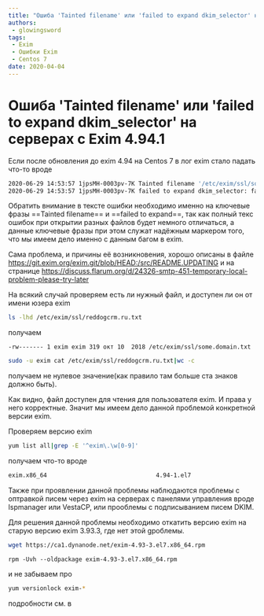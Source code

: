 ```yaml
---
title: "Ошиба 'Tainted filename' или 'failed to expand dkim_selector' на серверах с Exim 4.94.1"
authors: 
 - glowingsword
tags:
 - Exim
 - Ошибки Exim
 - Centos 7
date: 2020-04-04
---
```

# Ошиба 'Tainted filename' или 'failed to expand dkim_selector' на серверах с Exim 4.94.1

Если после обновления до exim 4.94 на Centos 7 в лог exim стало падать что-то вроде 

```bash
2020-06-29 14:53:57 1jpsMH-0003pv-7K Tainted filename '/etc/exim/ssl/some.domain.txt'
2020-06-29 14:53:57 1jpsMH-0003pv-7K failed to expand dkim_selector: failed to open /etc/exim/ssl/some.domain.txt: Permission denied (euid=93 egid=93)
```
Обратить  внимание в тексте ошибки необходимо именно на  ключевые фразы ==Tainted filename== и ==failed to expand==, так как полный текс ошибок при открытии разных файлов будет немного отличаться, а данные ключевые фразы при этом служат надёжным маркером того, что мы имеем дело именно с данным багом в exim.

Сама проблема, и причины её возникновения, хорошо описаны в файле https://git.exim.org/exim.git/blob/HEAD:/src/README.UPDATING и на странице https://discuss.flarum.org/d/24326-smtp-451-temporary-local-problem-please-try-later

На всякий случай проверяем есть ли нужный файл, и доступен ли он от имени юзера exim

```bash
ls -lhd /etc/exim/ssl/reddogcrm.ru.txt
```
получаем 

```
-rw------- 1 exim exim 319 окт 10  2018 /etc/exim/ssl/some.domain.txt
```
```bash
sudo -u exim cat /etc/exim/ssl/reddogcrm.ru.txt|wc -c
```

получаем не нулевое значение(как правило там больше ста знаков должно быть).

Как видно, файл доступен для чтения для пользователя exim. И права у него корректные. Значит мы имеем дело данной проблемой конкретной версии exim.

Проверяем версию exim 

```bash
yum list all|grep -E '^exim\.\w[0-9]'
```
получаем что-то вроде 

```bash
exim.x86_64                               4.94-1.el7                     @epel
```


Также при проявлении данной проблемы наблюдаются проблемы с оптравкой писем через exim на серверах с панелями управления вроде Ispmanager или VestaCP, или прооблемы с подписыванием писем DKIM. 

Для решения данной проблемы необходимо откатить версию exim на старую версию exim 3.93.3, где нет этой gроблемы.

```bash
wget https://ca1.dynanode.net/exim-4.93-3.el7.x86_64.rpm
```

```
rpm -Uvh --oldpackage exim-4.93-3.el7.x86_64.rpm
```

и не забываем про 

```bash
yum versionlock exim-*
```

подробности см. в 